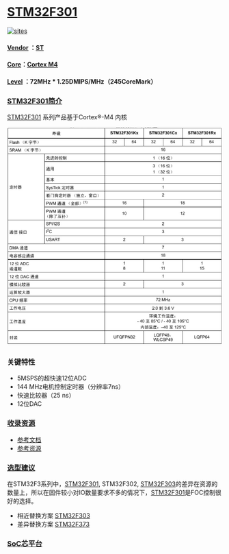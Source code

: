 ﻿# [STM32F301](https://github.com/SoCXin/STM32F301)

[![sites](http://182.61.61.133/link/resources/SoC.png)](http://www.SoC.Xin)

#### [Vendor](https://github.com/SoCXin/Vendor) ：[ST](http://www.essemi.com/)
#### [Core](https://github.com/SoCXin/Cortex)：[Cortex M4](https://github.com/SoCXin/CM4)
#### [Level](https://github.com/SoCXin/Level) ：72MHz * 1.25DMIPS/MHz（245CoreMark）
### [STM32F301简介](https://github.com/SoCXin/STM32F301/wiki)

[STM32F301](https://www.st.com/content/st_com/zh/products/microcontrollers-microprocessors/stm32-32-bit-arm-cortex-mcus/stm32-mainstream-mcus/stm32f3-series/stm32f301.html#overview) 系列产品基于Cortex®-M4 内核

[![sites](docs/STM32F301.jpg)](https://www.st.com/zh/microcontrollers-microprocessors/stm32f301.html)

### 关键特性

* 5MSPS的超快速12位ADC
* 144 MHz电机控制定时器（分辨率7ns）
* 快速比较器（25 ns）
* 12位DAC
### [收录资源](https://github.com/SoCXin/STM32F301)

* [参考文档](docs/)
* [参考资源](src/)

### [选型建议](https://github.com/SoCXin/STM32F301)

在STM32F3系列中，[STM32F301](https://github.com/SoCXin/STM32F301), STM32F302, [STM32F303](https://github.com/SoCXin/STM32F303)的差异在资源的数量上，所以在固件较小对IO数量要求不多的情况下，[STM32F301](https://github.com/SoCXin/STM32F301)是FOC控制很好的选择。

* 相近替换方案 [STM32F303](https://github.com/SoCXin/STM32F303)
* 差异替换方案 [STM32F373](https://github.com/SoCXin/STM32F373)

###  [SoC芯平台](http://www.SoC.Xin)



